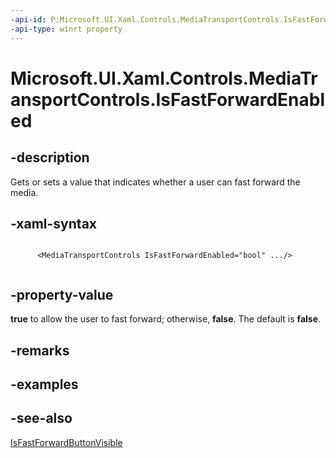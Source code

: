 ```yaml
---
-api-id: P:Microsoft.UI.Xaml.Controls.MediaTransportControls.IsFastForwardEnabled
-api-type: winrt property
---
```


# Microsoft.UI.Xaml.Controls.MediaTransportControls.IsFastForwardEnabled

<!--
public bool IsFastForwardEnabled { get; set; }
-->


## -description
Gets or sets a value that indicates whether a user can fast forward the media.


## -xaml-syntax
```xaml

      <MediaTransportControls IsFastForwardEnabled="bool" .../>
    
```


## -property-value
**true** to allow the user to fast forward; otherwise, **false**. The default is **false**.

## -remarks

## -examples

## -see-also
[IsFastForwardButtonVisible](mediatransportcontrols_isfastforwardbuttonvisible.md)
